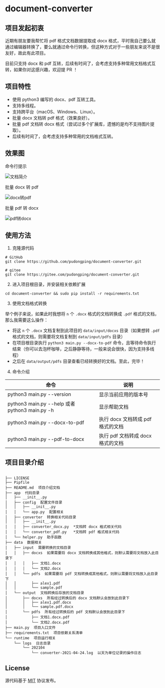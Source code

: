 # document-converter

## 项目发起初衷

近期有朋友要我帮忙将 pdf 格式文档数据提取成 docx 格式，平时我自己要么就通过编辑器转换了，要么就通过命令行转换，但这种方式对于一些朋友来说不是很友好，故此有此项目。

目前只支持 docx 和 pdf 互转，后续有时间了，会考虑支持多种常用文档格式互转，如果你对这感兴趣，欢迎提 PR ！

## 项目特性

- 使用 python3 编写的 docx、pdf 互转工具。
- 支持多线程。
- 支持跨平台（macOS、Windows、Linux）。
- 批量 docx 文档转 pdf 格式（效果良好）。
- 批量 pdf 文档转 docx 格式（尝试过多个扩展库，遗憾的是均不支持图片提取）。
- 后续有时间了，会考虑支持多种常用的文档格式互转。

## 效果图

命令行提示

![文档简介](https://upload-images.jianshu.io/upload_images/14623749-155e22f797a6ee6f.png?imageMogr2/auto-orient/strip%7CimageView2/2/w/1240)

批量 docx 转 pdf

![docx转pdf](https://upload-images.jianshu.io/upload_images/14623749-3df6914674c7e060.png?imageMogr2/auto-orient/strip%7CimageView2/2/w/1240)

批量 pdf 转 docx

![pdf转docx](https://upload-images.jianshu.io/upload_images/14623749-800ff9980abdb59a.png?imageMogr2/auto-orient/strip%7CimageView2/2/w/1240)

## 使用方法

1. 克隆源代码

```shell
# GitHub
git clone https://github.com/pudongping/document-converter.git

# gitee
git clone https://gitee.com/pudongping/document-converter.git
```

2. 进入项目根目录，并安装相关依赖扩展

```shell
cd document-converter && sudo pip install -r requirements.txt
```

3. 使用文档格式转换

举个例子来说，如果此时我想将 `n` 个 `.docx` 格式的文档转换成 `.pdf` 格式的文档，那么我需要这么操作：

- 将这 `n` 个 `.docx` 文档复制到此项目的 `data/input/docxs` 目录（如果想转 `.pdf` 格式的文档，则需要将文档复制到 `data/input/pdfs` 目录）
- 在项目根目录执行 `python3 main.py --docx-to-pdf` 命令，且等待命令执行结束（你可以去泡杯咖啡，之后静静等待，一般来说会很快，因为支持多线程）
- 之后在 `data/output/pdfs` 目录查看已经转换好的文档。至此，完毕！

4. 命令介绍

命令|说明
---|---
python3 main.py --version | 显示当前应用的版本号
python3 main.py --help 或者 python3 main.py -h | 显示帮助文档
python3 main.py --docx-to-pdf | 执行 docx 文档转成 pdf 格式的文档
python3 main.py --pdf-to-docx | 执行 pdf 文档转成 docx 格式的文档

## 项目目录介绍

```shell

├── LICENSE
├── Pipfile
├── README.md  项目介绍文档
├── app  代码目录
│   ├── __init__.py
│   ├── config  配置文件目录
│   │   ├── __init__.py
│   │   └── app.py  配置相关
│   ├── converter  转换相关代码目录
│   │   ├── __init__.py
│   │   ├── converter_docx.py  *文档转 docx 格式相关代码
│   │   └── converter_pdf.py   *文档转 pdf 格式相关代码
│   └── helper.py  助手函数
├── data  数据相关
│   ├── input  需要转换的文档目录
│   │   ├── docxs  如果需要将 docx 文档转换成其他格式，则默认需要将文档放入此目录下
│   │   │   ├── 文档1.docx
│   │   │   └── 文档2.docx
│   │   └── pdfs  如果需要将 pdf 文档转换成其他格式，则默认需要将文档放入此目录下
│   │       ├── alex1.pdf
│   │       └── sample.pdf
│   └── output  文档转换后存放的文档目录
│       ├── docxs  所有经过转换后的 docx 文档默认会放到此目录下
│       │   ├── alex1.pdf.docx
│       │   └── sample.pdf.docx
│       └── pdfs  所有经过转换后的 pdf 文档默认会放到此目录下
│           ├── 文档1.docx.pdf
│           └── 文档2.docx.pdf
├── main.py  项目入口文件
├── requirements.txt  项目依赖关系清单
└── runtime  项目运行相关
    └── logs  日志目录
        └── 202104
            └── converter-2021-04-24.log  以天为单位记录的操作日志

```

## License

源代码基于 [MIT](https://opensource.org/licenses/MIT) 协议发布。